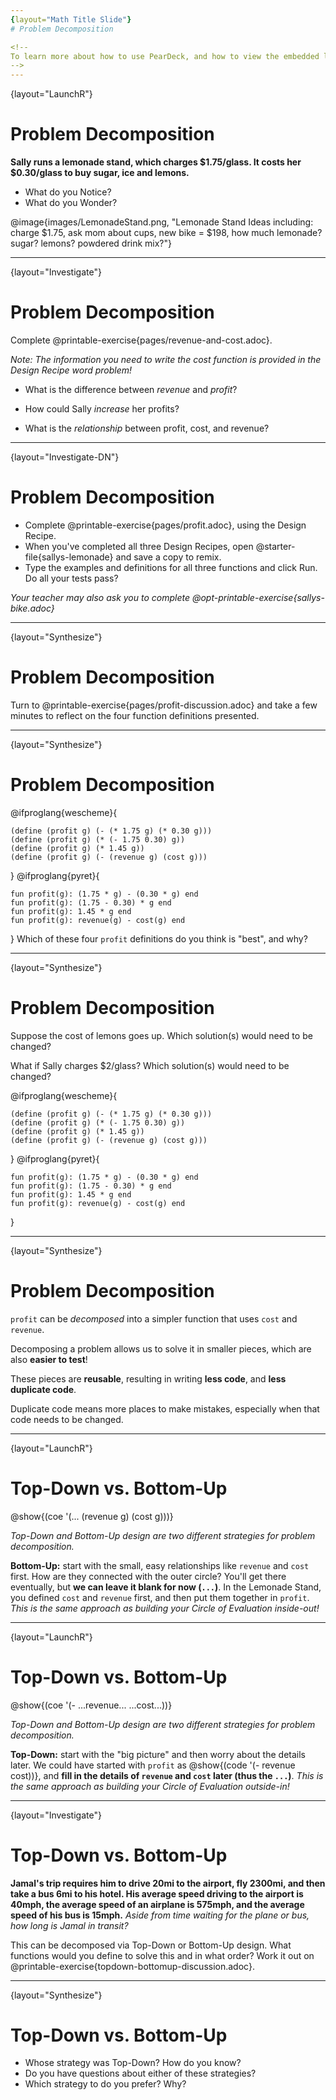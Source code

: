 ```yaml
---
{layout="Math Title Slide"}
# Problem Decomposition

<!--
To learn more about how to use PearDeck, and how to view the embedded links on these slides without going into present mode visit https://help.peardeck.com/en
-->
---
```

{layout="LaunchR"}
# Problem Decomposition 

__Sally runs a lemonade stand, which charges $1.75/glass. It costs her $0.30/glass to buy sugar, ice and lemons.__

* What do you Notice? 
* What do you Wonder?

@image{images/LemonadeStand.png, "Lemonade Stand Ideas including: charge $1.75, ask mom about cups, new bike = $198, how much lemonade? sugar? lemons? powdered drink mix?"}

<!--
- Every glass sold brings in $1.75 in *revenue*
- Every glass sold brings in some amount of *profit*: it costs a certain amount to make, but it brings in another amount in revenue
- The total cost of the bike will be depend on the tax rate.
- In order to figure out how many lemonade sales it will take to pay for the bike, we'd need to to divide the cost (with tax) by the profit per glass.
-->

---
{layout="Investigate"}
# Problem Decomposition 

Complete @printable-exercise{pages/revenue-and-cost.adoc}. 

*Note: The information you need to write the cost function is provided in the Design Recipe word problem!*

- What is the difference between _revenue_ and _profit_?

- How could Sally _increase_ her profits?

- What is the _relationship_ between profit, cost, and revenue?

<!--
	What is the difference between revenue and profit? Revenue is the total amount of money that comes in, profit is the remaining money after cost has been subtracted.

	How could Sally increase her profits? By decreasing her costs, raising her prices (which increases revenue), by selling more lemonade.

	What is the relationship between profit, cost, and revenue? Profit = Revenue - Cost
-->

---
{layout="Investigate-DN"}
# Problem Decomposition 

- Complete @printable-exercise{pages/profit.adoc}, using the Design Recipe.
- When you've completed all three Design Recipes, open @starter-file{sallys-lemonade} and save a copy to remix.
- Type the examples and definitions for all three functions and click Run. Do all your tests pass?

*Your teacher may also ask you to complete @opt-printable-exercise{sallys-bike.adoc}*

<!--
While students are working, walk the room and gauge student understanding.  There is more than one correct way to write the `profit` function!  Encourage discussion between students and push students to develop their thinking on the advantages and disadvantages of each correct solution.

As students finish, or for homework, you may also want them to figure out how many cups of lemonade sally would have to sell in order to buy her bike using @opt-printable-exercise{sallys-bike.adoc}.
-->

---
{layout="Synthesize"}
# Problem Decomposition 

Turn to @printable-exercise{pages/profit-discussion.adoc} and take a few minutes to reflect on the four function definitions presented.

---
{layout="Synthesize"}
# Problem Decomposition 

@ifproglang{wescheme}{
```
(define (profit g) (- (* 1.75 g) (* 0.30 g)))
(define (profit g) (* (- 1.75 0.30) g))
(define (profit g) (* 1.45 g))
(define (profit g) (- (revenue g) (cost g)))
```
}
@ifproglang{pyret}{
```
fun profit(g): (1.75 * g) - (0.30 * g) end
fun profit(g): (1.75 - 0.30) * g end
fun profit(g): 1.45 * g end
fun profit(g): revenue(g) - cost(g) end
```
}
Which of these four `profit` definitions do you think is "best", and why?
<!--
`profit` can be _decomposed_ into a simpler function that uses the `cost` and `revenue` functions.
-->

---
{layout="Synthesize"}
# Problem Decomposition 

Suppose the cost of lemons goes up. Which solution(s) would need to be changed?

What if Sally charges $2/glass? Which solution(s) would need to be changed?

@ifproglang{wescheme}{
```
(define (profit g) (- (* 1.75 g) (* 0.30 g)))
(define (profit g) (* (- 1.75 0.30) g))
(define (profit g) (* 1.45 g))
(define (profit g) (- (revenue g) (cost g)))
```
}
@ifproglang{pyret}{
```
fun profit(g): (1.75 * g) - (0.30 * g) end
fun profit(g): (1.75 - 0.30) * g end
fun profit(g): 1.45 * g end
fun profit(g): revenue(g) - cost(g) end
```
}



---
{layout="Synthesize"}
# Problem Decomposition 

`profit` can be _decomposed_ into a simpler function that uses `cost` and `revenue`.

Decomposing a problem allows us to solve it in smaller pieces, which are also __easier to test__!

These pieces are __reusable__, resulting in writing __less code__, and __less duplicate code__.

Duplicate code means more places to make mistakes, especially when that code needs to be changed.

---
{layout="LaunchR"}
# Top-Down vs. Bottom-Up 

@show{(coe '(... (revenue g) (cost g)))}

_Top-Down and Bottom-Up design are two different strategies for problem decomposition._

**Bottom-Up:** start with the small, easy relationships like `revenue` and `cost` first. How are they connected with the outer circle? You'll get there eventually, but __we can leave it blank for now (`...`)__. In the Lemonade Stand, you defined `cost` and `revenue` first, and then put them together in `profit`. _This is the same approach as building your Circle of Evaluation inside-out!_

---
{layout="LaunchR"}
# Top-Down vs. Bottom-Up 

@show{(coe '(- ...revenue... ...cost...))}

_Top-Down and Bottom-Up design are two different strategies for problem decomposition._

**Top-Down:** start with the "big picture" and then worry about the details later. We could have started with `profit` as @show{(code '(- revenue cost))}, and __fill in the details of `revenue` and `cost` later (thus the `...`)__. _This is the same approach as building your Circle of Evaluation outside-in!_

---
{layout="Investigate"}
# Top-Down vs. Bottom-Up 

__Jamal's trip requires him to drive 20mi to the airport, fly 2300mi, and then take a bus 6mi to his hotel. His average speed driving to the airport is 40mph, the average speed of an airplane is 575mph, and the average speed of his bus is 15mph.__ _Aside from time waiting for the plane or bus, how long is Jamal in transit?_

This can be decomposed via Top-Down or Bottom-Up design. What functions would you define to solve this and in what order? Work it out on @printable-exercise{topdown-bottomup-discussion.adoc}.

---
{layout="Synthesize"}
# Top-Down vs. Bottom-Up 

* Whose strategy was Top-Down? How do you know?
* Do you have questions about either of these strategies?
* Which strategy to do you prefer? Why?


